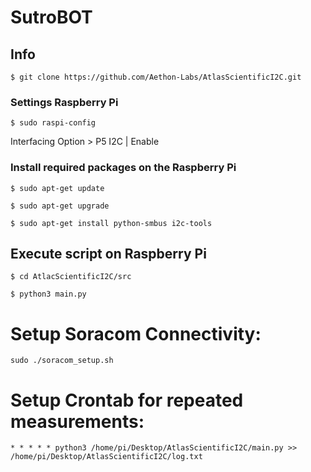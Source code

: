 SutroBOT
==================================

## Info
```
$ git clone https://github.com/Aethon-Labs/AtlasScientificI2C.git

```

### Settings Raspberry Pi

```
$ sudo raspi-config
```
Interfacing Option > P5 I2C | Enable

### Install required packages on the Raspberry Pi

```
$ sudo apt-get update
```

```
$ sudo apt-get upgrade
```

```
$ sudo apt-get install python-smbus i2c-tools
```

## Execute script on Raspberry Pi

```
$ cd AtlacScientificI2C/src
```

```
$ python3 main.py
```
# Setup Soracom Connectivity:
```
sudo ./soracom_setup.sh
```

# Setup Crontab for repeated measurements:
```
* * * * * python3 /home/pi/Desktop/AtlasScientificI2C/main.py >> /home/pi/Desktop/AtlasScientificI2C/log.txt 
```

